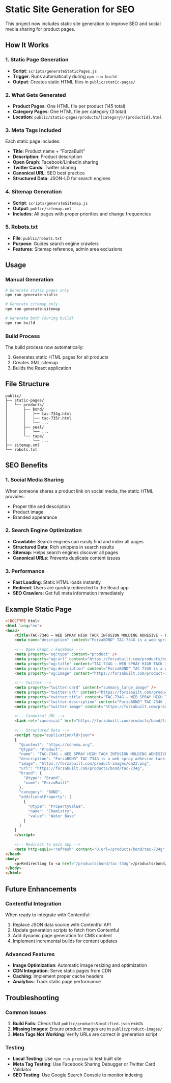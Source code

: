 # Static Site Generation for SEO

This project now includes static site generation to improve SEO and social media sharing for product pages.

## How It Works

### 1. Static Page Generation
- **Script**: `scripts/generateStaticPages.js`
- **Trigger**: Runs automatically during `npm run build`
- **Output**: Creates static HTML files in `public/static-pages/`

### 2. What Gets Generated
- **Product Pages**: One HTML file per product (145 total)
- **Category Pages**: One HTML file per category (3 total)
- **Location**: `public/static-pages/products/{category}/{productId}.html`

### 3. Meta Tags Included
Each static page includes:
- **Title**: Product name + "ForzaBuilt"
- **Description**: Product description
- **Open Graph**: Facebook/LinkedIn sharing
- **Twitter Cards**: Twitter sharing
- **Canonical URL**: SEO best practice
- **Structured Data**: JSON-LD for search engines

### 4. Sitemap Generation
- **Script**: `scripts/generateSitemap.js`
- **Output**: `public/sitemap.xml`
- **Includes**: All pages with proper priorities and change frequencies

### 5. Robots.txt
- **File**: `public/robots.txt`
- **Purpose**: Guides search engine crawlers
- **Features**: Sitemap reference, admin area exclusions

## Usage

### Manual Generation
```bash
# Generate static pages only
npm run generate-static

# Generate sitemap only
npm run generate-sitemap

# Generate both (during build)
npm run build
```

### Build Process
The build process now automatically:
1. Generates static HTML pages for all products
2. Creates XML sitemap
3. Builds the React application

## File Structure
```
public/
├── static-pages/
│   └── products/
│       ├── bond/
│       │   ├── tac-734g.html
│       │   ├── tac-735r.html
│       │   └── ...
│       ├── seal/
│       │   └── ...
│       └── tape/
│           └── ...
├── sitemap.xml
└── robots.txt
```

## SEO Benefits

### 1. Social Media Sharing
When someone shares a product link on social media, the static HTML provides:
- Proper title and description
- Product image
- Branded appearance

### 2. Search Engine Optimization
- **Crawlable**: Search engines can easily find and index all pages
- **Structured Data**: Rich snippets in search results
- **Sitemap**: Helps search engines discover all pages
- **Canonical URLs**: Prevents duplicate content issues

### 3. Performance
- **Fast Loading**: Static HTML loads instantly
- **Redirect**: Users are quickly redirected to the React app
- **SEO Crawlers**: Get full meta information immediately

## Example Static Page
```html
<!DOCTYPE html>
<html lang="en">
<head>
    <title>TAC-734G – WEB SPRAY HIGH TACK INFUSION MOLDING ADHESIVE - ForzaBuilt</title>
    <meta name="description" content="ForzaBOND™ TAC-734G is a web spray adhesive tackifier..." />
    
    <!-- Open Graph / Facebook -->
    <meta property="og:type" content="product" />
    <meta property="og:url" content="https://forzabuilt.com/products/bond/tac-734g" />
    <meta property="og:title" content="TAC-734G – WEB SPRAY HIGH TACK INFUSION MOLDING ADHESIVE - ForzaBuilt" />
    <meta property="og:description" content="ForzaBOND™ TAC-734G is a web spray adhesive tackifier..." />
    <meta property="og:image" content="https://forzabuilt.com/product-images/oa23.png" />
    
    <!-- Twitter -->
    <meta property="twitter:card" content="summary_large_image" />
    <meta property="twitter:url" content="https://forzabuilt.com/products/bond/tac-734g" />
    <meta property="twitter:title" content="TAC-734G – WEB SPRAY HIGH TACK INFUSION MOLDING ADHESIVE - ForzaBuilt" />
    <meta property="twitter:description" content="ForzaBOND™ TAC-734G is a web spray adhesive tackifier..." />
    <meta property="twitter:image" content="https://forzabuilt.com/product-images/oa23.png" />
    
    <!-- Canonical URL -->
    <link rel="canonical" href="https://forzabuilt.com/products/bond/tac-734g" />
    
    <!-- Structured Data -->
    <script type="application/ld+json">
    {
      "@context": "https://schema.org",
      "@type": "Product",
      "name": "TAC-734G – WEB SPRAY HIGH TACK INFUSION MOLDING ADHESIVE",
      "description": "ForzaBOND™ TAC-734G is a web spray adhesive tackifier...",
      "image": "https://forzabuilt.com/product-images/oa23.png",
      "url": "https://forzabuilt.com/products/bond/tac-734g",
      "brand": {
        "@type": "Brand",
        "name": "ForzaBuilt"
      },
      "category": "BOND",
      "additionalProperty": [
        {
          "@type": "PropertyValue",
          "name": "Chemistry",
          "value": "Water Base"
        }
      ]
    }
    </script>
    
    <!-- Redirect to main app -->
    <meta http-equiv="refresh" content="0;url=/products/bond/tac-734g" />
</head>
<body>
    <p>Redirecting to <a href="/products/bond/tac-734g">/products/bond/tac-734g</a>...</p>
</body>
</html>
```

## Future Enhancements

### Contentful Integration
When ready to integrate with Contentful:
1. Replace JSON data source with Contentful API
2. Update generation scripts to fetch from Contentful
3. Add dynamic page generation for CMS content
4. Implement incremental builds for content updates

### Advanced Features
- **Image Optimization**: Automatic image resizing and optimization
- **CDN Integration**: Serve static pages from CDN
- **Caching**: Implement proper cache headers
- **Analytics**: Track static page performance

## Troubleshooting

### Common Issues
1. **Build Fails**: Check that `public/productsSimplified.json` exists
2. **Missing Images**: Ensure product images are in `public/product-images/`
3. **Meta Tags Not Working**: Verify URLs are correct in generation script

### Testing
- **Local Testing**: Use `npm run preview` to test built site
- **Meta Tag Testing**: Use Facebook Sharing Debugger or Twitter Card Validator
- **SEO Testing**: Use Google Search Console to monitor indexing
